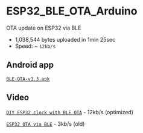 # ESP32_BLE_OTA_Arduino
OTA update on ESP32 via BLE

- 1,038,544 bytes uploaded in 1min 25sec
- Speed: ~ `12kb/s`

## Android app
[`BLE-OTA-v1.3.apk`](https://github.com/fbiego/ESP32_BLE_OTA_Arduino/raw/main/BLE-OTA-v1.3.apk)

## Video
[`DIY ESP32 clock with BLE OTA`](https://youtu.be/TU_O4UPm00A) - 12kb/s (optimized)

[`ESP32 OTA via BLE`](https://youtu.be/j4ELTS7QXFM) - 3kb/s (old)
